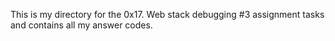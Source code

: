 This is my directory for the 0x17. Web stack debugging #3 assignment tasks and contains all my answer codes.
